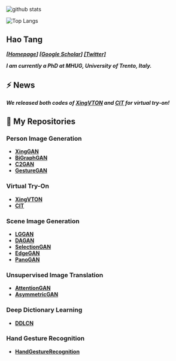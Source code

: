 ![github stats](https://github-readme-stats.vercel.app/api?username=Ha0Tang&show_icons=true)

![Top Langs](https://github-readme-stats.vercel.app/api/top-langs/?username=fodark)

## Hao Tang
_**[[Homepage](http://disi.unitn.it/~hao.tang/)] [[Google Scholar](https://scholar.google.com/citations?user=9zJkeEMAAAAJ&hl=en)] [[Twitter]](https://twitter.com/HaoTang_ai)**_

<!-- _**I am currently a postdoctoral researcher at Computer Vision Lab, ETH Zurich, Switzerland.**_ -->
_**I am currently a PhD at MHUG, University of Trento, Italy.**_

## ⚡  **News**
_**We released both codes of [XingVTON](https://github.com/Ha0Tang/XingVTON) and [CIT](https://github.com/Amazingren/CIT) for virtual try-on!**_

## 🌱 **My Repositories**
### Person Image Generation 
- **[XingGAN](https://github.com/Ha0Tang/XingGAN)**
- **[BiGraphGAN](https://github.com/Ha0Tang/BiGraphGAN)**
- **[C2GAN](https://github.com/Ha0Tang/C2GAN)**
- **[GestureGAN](https://github.com/Ha0Tang/GestureGAN)**

### Virtual Try-On
- **[XingVTON](https://github.com/Ha0Tang/XingVTON)**
- **[CIT](https://github.com/Amazingren/CIT)**

### Scene Image Generation
- **[LGGAN](https://github.com/Ha0Tang/LGGAN)**
- **[DAGAN](https://github.com/Ha0Tang/DAGAN)**
- **[SelectionGAN](https://github.com/Ha0Tang/SelectionGAN)**
- **[EdgeGAN](https://github.com/Ha0Tang/EdgeGAN)**
- **[PanoGAN](https://github.com/sswuai/PanoGAN)**

### Unsupervised Image Translation
- **[AttentionGAN](https://github.com/Ha0Tang/AttentionGAN)**
- **[AsymmetricGAN](https://github.com/Ha0Tang/AsymmetricGAN)**

### Deep Dictionary Learning
- **[DDLCN](https://github.com/Ha0Tang/DDLCN)**

### Hand Gesture Recognition
- **[HandGestureRecognition](https://github.com/Ha0Tang/HandGestureRecognition)**
